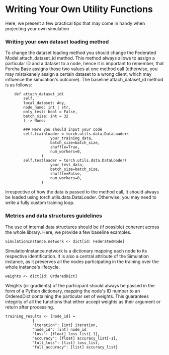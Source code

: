 # Writing Your Own Utility Functions
Here, we present a few practical tips that may come in handy when projecting your own simulation

### Writing your own dataset loading method

To change the dataset loading method you should change the Federated Model attach_dataset_id method. This method always allows to assign a particular ID and a dataset to a node, hence it is important to remember, that Forcha Base assigns those two values at one method call (otherwise, you may mistakanely assign a certain dataset to a wrong client, which may influence the simulation's outcome). The baseline attach_dataset_id method is as follows:

```
    def attach_dataset_id(
        self,
        local_dataset: Any,
        node_name: int | str,
        only_test: bool = False,
        batch_size: int = 32
        ) -> None:

		### Here you should input your code
		self.trainloader = torch.utils.data.DataLoader(
                	your_training_data,
                	batch_size=batch_size,
                	shuffle=True,
                	num_workers=0,
            	)
		self.testloader = torch.utils.data.DataLoader(
                	your_test_data,
                	batch_size=batch_size,
                	shuffle=False,
                	num_workers=0,
            	)
```

Irrespective of how the data is passed to the method call, it should always be loaded using torch.utils.data.DataLoader. Otherwise, you may need to write a fully custom training loop.

### Metrics and data structures guidelines

The use of internal data structures should be (if possible) coherent across the whole library. Here, we provide a few baseline examples.

```
SimulationInstance.network <- dict[id: FederatedNode]
```

SimulationInstance.network is a dictionary mapping each node to its respective identification. It is also a central attribute of the Simulation instance, as it preserves all the nodes participating in the training over the whole instance's lifecycle.

`weights <- dict[id: OrderedDict]`

Weights (or gradients) of the participant should always be passed in the form of a Python dictionary, mapping the node's ID number to an OrderedDict containing the particular set of weights. This guarantees integrity of all the functions that either accept weights as their argument or return after processing.

```
training_results <- [node_id] = 
			{
			"iteration": [int] iteration,
			"node_id": [int] node_id
			"loss": [float] loss_list[-1],  
			"accuracy": [float] accuracy_list[-1],  
			"full_loss": [list] loss_list,  
			"full_accuracy": [list] accuracy_list}
```

